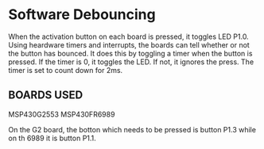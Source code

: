 # Software Debouncing
When the activation button on each board is pressed, it toggles LED P1.0. Using heardware timers and interrupts, the boards can tell whether or not the button has bounced. It does this by toggling a timer when the button is pressed. If the timer is 0, it toggles the LED. If not, it ignores the press. The timer is set to count down for 2ms.

## BOARDS USED
MSP430G2553
MSP430FR6989

On the G2 board, the botton which needs to be pressed is button P1.3 while on th 6989 it is button P1.1.
